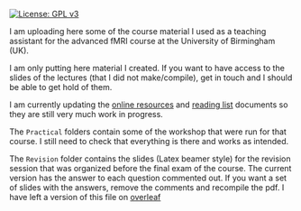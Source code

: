 [![License: GPL v3](https://img.shields.io/badge/License-GPLv3-blue.svg)](https://www.gnu.org/licenses/gpl-3.0)

I am uploading here some of the course material I used as a teaching assistant for the advanced fMRI course at the University of Birmingham (UK).

I am only putting here material I created. If you want to have access to the slides of the lectures (that I did not make/compile), get in touch and I should be able to get hold of them.

I am currently updating the [online resources](#OnlineResources.md) and [reading list](#OnlineResources.md) documents so they are still very much work in progress.

The `Practical` folders contain some of the workshop that were run for that course. I still need to check that everything is there and works as intended.

The `Revision` folder contains the slides (Latex beamer style) for the revision session that was organized before the final exam of the course. The current version has the answer to each question commented out. If you want a set of slides with the answers, remove the comments and recompile the pdf.  I have left a version of this file on [overleaf](https://www.overleaf.com/read/rhrwvpzxcxhq)
